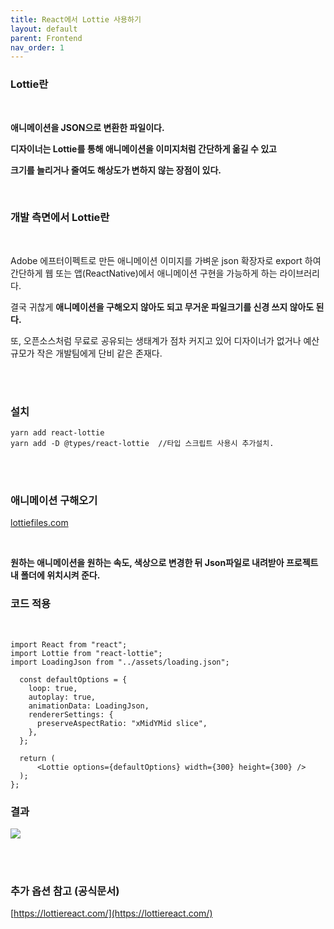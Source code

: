 ```yaml
---
title: React에서 Lottie 사용하기
layout: default
parent: Frontend
nav_order: 1
---
```


### Lottie란

<br/>

**애니메이션을 JSON으로 변환한 파일이다.**

**디자이너는 Lottie를 통해 애니메이션을 이미지처럼 간단하게 옮길 수 있고**

**크기를 늘리거나 줄여도 해상도가 변하지 않는 장점이 있다.**

<br/>

### 개발 측면에서 Lottie란

<br/>

Adobe 에프터이펙트로 만든 애니메이션 이미지를 가벼운 json 확장자로 export 하여 간단하게 웹 또는 앱(ReactNative)에서 애니메이션 구현을 가능하게 하는 라이브러리다.

결국 귀찮게 **애니메이션을 구해오지 않아도 되고 무거운 파일크기를 신경 쓰지 않아도 된다.**

또, 오픈소스처럼 무료로 공유되는 생태계가 점차 커지고 있어 디자이너가 없거나 예산 규모가 작은 개발팀에게 단비 같은 존재다.

<br/><br/>

### 설치

```
yarn add react-lottie
yarn add -D @types/react-lottie  //타입 스크립트 사용시 추가설치.
```

<br/><br/>

### 애니메이션 구해오기

[lottiefiles.com](https://lottiefiles.com/platform)

<br/>

**원하는 애니메이션을 원하는 속도, 색상으로 변경한 뒤 Json파일로 내려받아 프로젝트 내 폴더에 위치시켜 준다.**

### 코드 적용

<br/>

```
import React from "react";
import Lottie from "react-lottie";
import LoadingJson from "../assets/loading.json";

  const defaultOptions = {
    loop: true,
    autoplay: true,
    animationData: LoadingJson,
    rendererSettings: {
      preserveAspectRatio: "xMidYMid slice",
    },
  };

  return (
      <Lottie options={defaultOptions} width={300} height={300} />
  );
};
```

### 결과

![](https://blog.kakaocdn.net/dn/moC8j/btrXalUtMsw/GoNOfd9MUpYavumNeN0Vtk/img.gif)

<br/><br/>

### 추가 옵션 참고 (공식문서)

[https://lottiereact.com/](https://lottiereact.com/)
